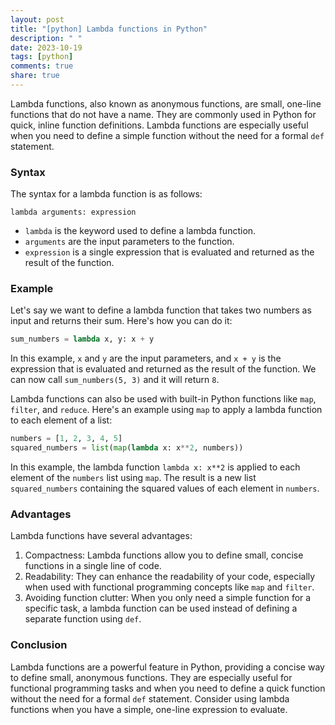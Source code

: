 ```yaml
---
layout: post
title: "[python] Lambda functions in Python"
description: " "
date: 2023-10-19
tags: [python]
comments: true
share: true
---
```


Lambda functions, also known as anonymous functions, are small, one-line functions that do not have a name. They are commonly used in Python for quick, inline function definitions. Lambda functions are especially useful when you need to define a simple function without the need for a formal `def` statement.

### Syntax

The syntax for a lambda function is as follows:

```
lambda arguments: expression
```

- `lambda` is the keyword used to define a lambda function.
- `arguments` are the input parameters to the function.
- `expression` is a single expression that is evaluated and returned as the result of the function.

### Example

Let's say we want to define a lambda function that takes two numbers as input and returns their sum. Here's how you can do it:

```python
sum_numbers = lambda x, y: x + y
```

In this example, `x` and `y` are the input parameters, and `x + y` is the expression that is evaluated and returned as the result of the function. We can now call `sum_numbers(5, 3)` and it will return `8`.

Lambda functions can also be used with built-in Python functions like `map`, `filter`, and `reduce`. Here's an example using `map` to apply a lambda function to each element of a list:

```python
numbers = [1, 2, 3, 4, 5]
squared_numbers = list(map(lambda x: x**2, numbers))
```

In this example, the lambda function `lambda x: x**2` is applied to each element of the `numbers` list using `map`. The result is a new list `squared_numbers` containing the squared values of each element in `numbers`.

### Advantages

Lambda functions have several advantages:

1. Compactness: Lambda functions allow you to define small, concise functions in a single line of code.
2. Readability: They can enhance the readability of your code, especially when used with functional programming concepts like `map` and `filter`.
3. Avoiding function clutter: When you only need a simple function for a specific task, a lambda function can be used instead of defining a separate function using `def`.

### Conclusion

Lambda functions are a powerful feature in Python, providing a concise way to define small, anonymous functions. They are especially useful for functional programming tasks and when you need to define a quick function without the need for a formal `def` statement. Consider using lambda functions when you have a simple, one-line expression to evaluate.